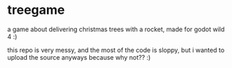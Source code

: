 # treegame
a game about delivering christmas trees with a rocket, made for godot wild 4 :)

this repo is very messy, and the most of the code is sloppy, but i wanted to upload the source anyways because why not?? :)
